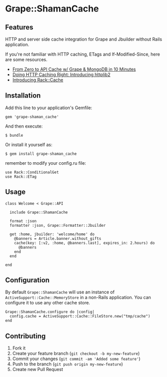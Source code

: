 # Grape::ShamanCache

## Features

HTTP and server side cache integration for Grape and Jbuilder without Rails application.

If you're not familiar with HTTP caching, ETags and If-Modified-Since, here are some resources.

* [From Zero to API Cache w/ Grape & MongoDB in 10 Minutes](http://www.confreaks.com/videos/986-goruco2012-from-zero-to-api-cache-w-grape-mongodb-in-10-minutes)
* [Doing HTTP Caching Right: Introducing httplib2](http://www.xml.com/lpt/a/1642)
* [Introducing Rack::Cache](http://tomayko.com/writings/rack-cache-announce)


## Installation

Add this line to your application's Gemfile:

    gem 'grape-shaman_cache'

And then execute:

    $ bundle

Or install it yourself as:

    $ gem install grape-shaman_cache

remember to modify your config.ru file:

```
use Rack::ConditionalGet
use Rack::ETag
```

## Usage

```
class Welcome < Grape::API

  include Grape::ShamanCache

  format :json
  formatter :json, Grape::Formatter::Jbuilder

  get :home, jbuilder: 'welcome/home' do
    @banners = Article.banner.without_gifts
    cache(key: [:v2, :home, @banners.last], expires_in: 2.hours) do
      @banners
    end
  end

end
```

## Configuration

By default `Grape::ShamanCache` will use an instance of `ActiveSupport::Cache::MemoryStore` in a non-Rails application. You can configure it to use any other cache store.

```
Grape::ShamanCache.configure do |config|
  config.cache = ActiveSupport::Cache::FileStore.new("tmp/cache")
end
```

## Contributing

1. Fork it
2. Create your feature branch (`git checkout -b my-new-feature`)
3. Commit your changes (`git commit -am 'Added some feature'`)
4. Push to the branch (`git push origin my-new-feature`)
5. Create new Pull Request
